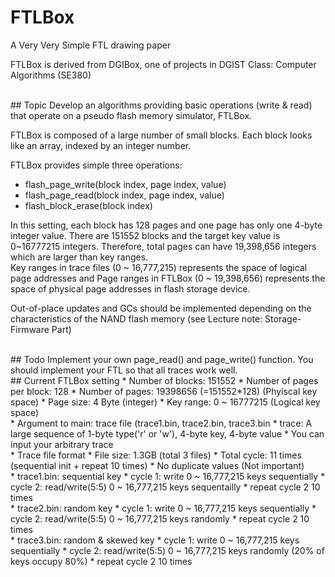 # FTLBox
A Very Very Simple FTL drawing paper

FTLBox is derived from DGIBox, one of projects in DGIST Class: Computer Algorithms (SE380)

<br/>
## Topic
Develop an algorithms providing basic operations (write & read) that operate on a pseudo flash memory simulator, FTLBox.

FTLBox is composed of a large number of small blocks.	Each block looks like an array, indexed by an integer number.

FTLBox provides simple three operations:  
- flash_page_write(block index, page index, value)
- flash_page_read(block index, page index, value)
- flash_block_erase(block index)

In this setting, each block has 128 pages and one page has only one 4-byte integer value.
There are 151552 blocks and the target key value is 0~16777215 integers.
Therefore, total pages can have 19,398,656 integers which are larger than key ranges.  
Key ranges in trace files (0 ~ 16,777,215) represents the space of logical page addresses and Page ranges in FTLBox (0 ~ 19,398,656) represents the space of physical page addresses in flash storage device.  

Out-of-place updates and GCs should be implemented depending on the characteristics of the NAND flash memory (see Lecture note: Storage-Firmware Part)

<br/>
## Todo
Implement your own page_read() and page_write() function.  
You should implement your FTL so that all traces work well.  

<br/>
## Current FTLBox setting
 * Number of blocks: 151552
 * Number of pages per block: 128
 * Number of pages: 19398656 (=151552*128) (Phyiscal key space)
 * Page size: 4 Byte (integer)
 * Key range: 0 ~ 16777215 (Logical key space)  
 <br/>
 * Argument to main: trace file (trace1.bin, trace2.bin, trace3.bin
 * trace: A large sequence of 1-byte type('r' or 'w'), 4-byte key, 4-byte value
 * You can input your arbitrary trace 
 <br/>
 * Trace file format
 * File size: 1.3GB (total 3 files)
 * Total cycle: 11 times (sequential init + repeat 10 times)
 * No duplicate values (Not important)
 <br/>
 * trace1.bin: sequential key
 * cycle 1: write 0 ~ 16,777,215 keys sequentially
 * cycle 2: read/write(5:5) 0 ~ 16,777,215 keys sequentailly
 * repeat cycle 2 10 times
 <br/>
 * trace2.bin: random key
 * cycle 1: write 0 ~ 16,777,215 keys sequentially
 * cycle 2: read/write(5:5) 0 ~ 16,777,215 keys randomly
 * repeat cycle 2 10 times
 <br/>
 * trace3.bin: random & skewed key
 * cycle 1: write 0 ~ 16,777,215 keys sequentially
 * cycle 2: read/write(5:5) 0 ~ 16,777,215 keys randomly (20% of keys occupy 80%)
 * repeat cycle 2 10 times

